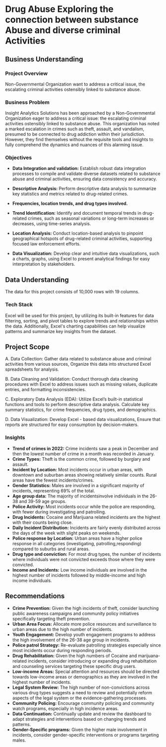 # Drug Abuse Exploring the connection between substance Abuse and diverse criminal Activities

## Business Understanding
### Project Overview
Non-Governmental Organization want to address a critical issue, the escalating criminal activities ostensibly linked to substance abuse. 

### Business Problem
Insight Analytics Solutions has been approached by a Non-Governmental Organization eager to address a critical issue: the escalating criminal activities ostensibly linked to substance abuse. This organization has noted a marked escalation in crimes such as theft, assault, and vandalism, presumed to be connected to drug addiction within their jurisdiction. 
However, they find themselves without the requisite tools and insights to fully comprehend the dynamics and nuances of this alarming issue. 

### Objectives
- **Data Integration and validation:** Establish robust data integration processes to compile and validate diverse datasets related to substance abuse and criminal activities, ensuring data consistency and accuracy.
 
- **Descriptive Analysis:** Perform descriptive data analysis to summarize key statistics and metrics related to drug-related crimes.
 
- **Frequencies, location trends, and drug types involved.**
 
- **Trend Identification:** Identify and document temporal trends in drug-related crimes, such as seasonal variations or long-term increases or decreases, using time-series analysis.
 
- **Location Analysis:** Conduct location-based analysis to pinpoint geographical hotspots of drug-related criminal activities, supporting focused law enforcement efforts.
 
- **Data Visualization:** Develop clear and intuitive data visualizations, such a charts, graphs, using  Excel to present analytical findings for easy interpretation by stakeholders.
   
## Data Understanding
The data for this project consists of 10,000 rows with 19 columns.

### Tech Stack
Excel will be used for this project, by utilizing its built-in features for data filtering, sorting, and pivot tables to explore trends and relationships within the data. 
Additionally, Excel's charting capabilities can help visualize patterns and summarize key insights from the dataset.

## Project Scope
A. Data Collection: Gather data related to substance abuse and criminal activities from various sources, Organize this data into structured Excel spreadsheets for analysis.
 
B. Data Cleaning and Validation: Conduct thorough data cleaning procedures with Excel to address issues such as missing values, duplicate entries, and formatting inconsistencies.
 
C. Exploratory Data Analysis (EDA): Utilize Excel’s built-in statistical functions and tools to perform descriptive data analysis. Calculate key summary statistics, for crime frequencies, drug types, and demographics.
 
D. Data Visualization: Develop Excel - based data visualizations, Ensure that reports are structured for easy consumption by decision-makers.

### Insights
- **Trend of crimes in 2022:** Crime incidents saw a peak in December and then the lowest number of crime in a month was recorded in January.
- **Crime Types:** Theft is the common crime, followed by burglary and assault.
- **Incident by Location:** Most incidents occur in urban areas, with downtown and suburban areas showing relatively similar counts. Rural areas have the fewest incidents/crimes.
- **Gender Statistics:** Males are involved in a significant majority of incidents, representing 69% of the total.
- **Age group data:** The majority of incidentsinvolve individuals in the 26-38 and 39-59 age groups.
- **Police Activity:** Most incidents occur while the police are responding, with fewer during investigating and patrolling.
- **Drug Incidents:** Cocaine and Marijuana related incidents are the highest with their counts being close.
- **Daily Incident Distribution:** Incidents are fairly evenly distributed across the days of the week with slight peaks on weekends.
- **Police response by Location:** Urban areas have a higher police response in all categories (investigating, patrolling,responding) compared to suburbs and rural areas.
- **Drug type and conviction:**  For most drug types, the number of incidents where individuals were not convicted exceeds those where they were convicted.
- **Income and Incidents:**  Low income individuals are involved in the highest number of incidents followed by middle-income and high income individuals.


## Recommendations
- **Crime Prevention:** Given the high incidents of theft, consider launching public awareness campaigns and community policy initiatives specifically targeting theft prevention.
- **Urban Area Focus:** Allocate more police resources and surveillance to urban areas due to the high number of incidents.
- **Youth Engagement:** Develop youth engagement programs to address  the high involvement of the  26-38 age group in incidents.
- **Police patrol Strategy:** Re-evaluate patrolling strategies especially since most incidents occur during responding periods.
- **Drug Rehabilitation:** Given the high numbers of Cocaine and marijuana-related incidents, consider introducing or expanding drug rehabiltation and counseling services targeting these specific drug users.
- **Low-income Areas:** Special attention and resources should be directed towards low-income areas or demographics as they are involved in the highest number of incidents.
- **Legal System Review:** The high number of non-convictions across various drug types suggests a need to review and potentially reform aspects of the legal system or the evidence-gathering processes.
- **Community Policing:** Encourage community policing and community watch programs, especially in high incidence areas.
- **Data Continuation:** Continually update and review the dashboard to adapt strategies and interventions based on changing trends and patterns.
- **Gender-Specific programs:**  Given the higher male involvement in incidents, consider gender-specific interventions or programs targeting males.
